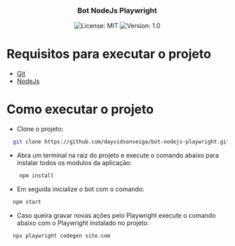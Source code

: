 <h3 align="center">
  Bot NodeJs Playwright
</h3>

<p align="center">

  <img alt="License: MIT" src="https://img.shields.io/badge/license-MIT-%2304D361">
  <img alt="Version: 1.0" src="https://img.shields.io/badge/version-1.0-yellowgreen">

</p>

# Requisitos para executar o projeto

- [Git](https://git-scm.com/)
- [NodeJs](https://nodejs.org/pt/download/package-manager)

# Como executar o projeto

- Clone o projeto:

```bash
  git clone https://github.com/dayvidsonveiga/bot-nodejs-playwright.git
```

- Abra um terminal na raiz do projeto e execute o comando abaixo para instalar todos os modulos da aplicação:

```bash
    npm install
```

- Em seguida inicialize o bot com o
  comando:

```bash
  npm start
```

- Caso queira gravar novas ações pelo Playwright execute o comando abaixo com o Playwright instalado no projeto:

```bash
  npx playwright codegen site.com
```